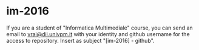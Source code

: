 # im-2016

If you are a student of "Informatica Multimediale" course, you can send an email to vrai@dii.univpm.it with your identity and github username for the access to repository. Insert as subject "[im-2016] - github".
